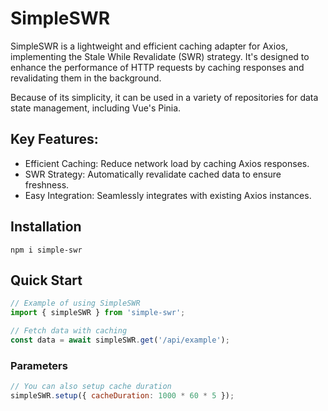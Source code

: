 # SimpleSWR
SimpleSWR is a lightweight and efficient caching adapter for Axios, implementing the Stale While Revalidate (SWR) strategy. It's designed to enhance the performance of HTTP requests by caching responses and revalidating them in the background.

Because of its simplicity, it can be used in a variety of repositories for data state management, including Vue's Pinia.

## Key Features:

- Efficient Caching: Reduce network load by caching Axios responses.
- SWR Strategy: Automatically revalidate cached data to ensure freshness.
- Easy Integration: Seamlessly integrates with existing Axios instances.

## Installation

```
npm i simple-swr
```

## Quick Start

```javascript
// Example of using SimpleSWR
import { simpleSWR } from 'simple-swr';

// Fetch data with caching
const data = await simpleSWR.get('/api/example');
```

### Parameters

```javascript
// You can also setup cache duration
simpleSWR.setup({ cacheDuration: 1000 * 60 * 5 });
```

